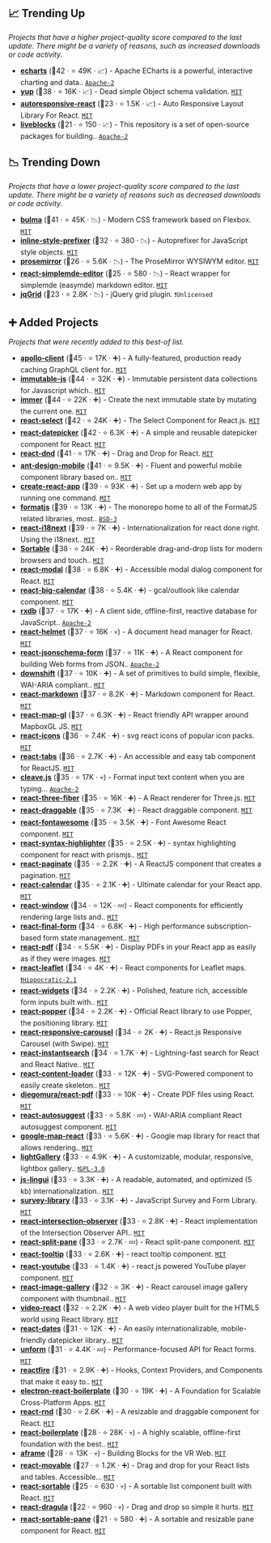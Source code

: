 ## 📈 Trending Up

_Projects that have a higher project-quality score compared to the last update. There might be a variety of reasons, such as increased downloads or code activity._

- <b><a href="https://github.com/apache/echarts">echarts</a></b> (🥇42 ·  ⭐ 49K · 📈) - Apache ECharts is a powerful, interactive charting and data.. <code><a href="http://bit.ly/3nYMfla">Apache-2</a></code>
- <b><a href="https://github.com/jquense/yup">yup</a></b> (🥉38 ·  ⭐ 16K · 📈) - Dead simple Object schema validation. <code><a href="http://bit.ly/34MBwT8">MIT</a></code>
- <b><a href="https://github.com/xudafeng/autoresponsive-react">autoresponsive-react</a></b> (🥉23 ·  ⭐ 1.5K · 📈) - Auto Responsive Layout Library For React. <code><a href="http://bit.ly/34MBwT8">MIT</a></code>
- <b><a href="https://github.com/liveblocks/liveblocks">liveblocks</a></b> (🥉21 ·  ⭐ 150 · 📈) - This repository is a set of open-source packages for building.. <code><a href="http://bit.ly/3nYMfla">Apache-2</a></code>

## 📉 Trending Down

_Projects that have a lower project-quality score compared to the last update. There might be a variety of reasons such as decreased downloads or code activity._

- <b><a href="https://github.com/jgthms/bulma">bulma</a></b> (🥇41 ·  ⭐ 45K · 📉) - Modern CSS framework based on Flexbox. <code><a href="http://bit.ly/34MBwT8">MIT</a></code>
- <b><a href="https://github.com/robinweser/inline-style-prefixer">inline-style-prefixer</a></b> (🥈32 ·  ⭐ 380 · 📉) - Autoprefixer for JavaScript style objects. <code><a href="http://bit.ly/34MBwT8">MIT</a></code>
- <b><a href="https://github.com/ProseMirror/prosemirror">prosemirror</a></b> (🥉26 ·  ⭐ 5.6K · 📉) - The ProseMirror WYSIWYM editor. <code><a href="http://bit.ly/34MBwT8">MIT</a></code>
- <b><a href="https://github.com/RIP21/react-simplemde-editor">react-simplemde-editor</a></b> (🥉25 ·  ⭐ 580 · 📉) - React wrapper for simplemde (easymde) markdown editor. <code><a href="http://bit.ly/34MBwT8">MIT</a></code>
- <b><a href="https://github.com/tonytomov/jqGrid">jqGrid</a></b> (🥉23 ·  ⭐ 2.8K · 📉) - jQuery grid plugin. <code>❗Unlicensed</code>

## ➕ Added Projects

_Projects that were recently added to this best-of list._

- <b><a href="https://github.com/apollographql/apollo-client">apollo-client</a></b> (🥇45 ·  ⭐ 17K · ➕) - A fully-featured, production ready caching GraphQL client for.. <code><a href="http://bit.ly/34MBwT8">MIT</a></code>
- <b><a href="https://github.com/immutable-js/immutable-js">immutable-js</a></b> (🥇44 ·  ⭐ 32K · ➕) - Immutable persistent data collections for Javascript which.. <code><a href="http://bit.ly/34MBwT8">MIT</a></code>
- <b><a href="https://github.com/immerjs/immer">immer</a></b> (🥇44 ·  ⭐ 22K · ➕) - Create the next immutable state by mutating the current one. <code><a href="http://bit.ly/34MBwT8">MIT</a></code>
- <b><a href="https://github.com/JedWatson/react-select">react-select</a></b> (🥇42 ·  ⭐ 24K · ➕) - The Select Component for React.js. <code><a href="http://bit.ly/34MBwT8">MIT</a></code>
- <b><a href="https://github.com/Hacker0x01/react-datepicker">react-datepicker</a></b> (🥇42 ·  ⭐ 6.3K · ➕) - A simple and reusable datepicker component for React. <code><a href="http://bit.ly/34MBwT8">MIT</a></code>
- <b><a href="https://github.com/react-dnd/react-dnd">react-dnd</a></b> (🥇41 ·  ⭐ 17K · ➕) - Drag and Drop for React. <code><a href="http://bit.ly/34MBwT8">MIT</a></code>
- <b><a href="https://github.com/ant-design/ant-design-mobile">ant-design-mobile</a></b> (🥇41 ·  ⭐ 9.5K · ➕) - Fluent and powerful mobile component library based on.. <code><a href="http://bit.ly/34MBwT8">MIT</a></code>
- <b><a href="https://github.com/facebook/create-react-app">create-react-app</a></b> (🥈39 ·  ⭐ 93K · ➕) - Set up a modern web app by running one command. <code><a href="http://bit.ly/34MBwT8">MIT</a></code>
- <b><a href="https://github.com/formatjs/formatjs">formatjs</a></b> (🥇39 ·  ⭐ 13K · ➕) - The monorepo home to all of the FormatJS related libraries, most.. <code><a href="http://bit.ly/3aKzpTv">BSD-3</a></code>
- <b><a href="https://github.com/i18next/react-i18next">react-i18next</a></b> (🥇39 ·  ⭐ 7K · ➕) - Internationalization for react done right. Using the i18next.. <code><a href="http://bit.ly/34MBwT8">MIT</a></code>
- <b><a href="https://github.com/SortableJS/Sortable">Sortable</a></b> (🥇38 ·  ⭐ 24K · ➕) - Reorderable drag-and-drop lists for modern browsers and touch.. <code><a href="http://bit.ly/34MBwT8">MIT</a></code>
- <b><a href="https://github.com/reactjs/react-modal">react-modal</a></b> (🥇38 ·  ⭐ 6.8K · ➕) - Accessible modal dialog component for React. <code><a href="http://bit.ly/34MBwT8">MIT</a></code>
- <b><a href="https://github.com/jquense/react-big-calendar">react-big-calendar</a></b> (🥇38 ·  ⭐ 5.4K · ➕) - gcal/outlook like calendar component. <code><a href="http://bit.ly/34MBwT8">MIT</a></code>
- <b><a href="https://github.com/pubkey/rxdb">rxdb</a></b> (🥈37 ·  ⭐ 17K · ➕) - A client side, offline-first, reactive database for JavaScript.. <code><a href="http://bit.ly/3nYMfla">Apache-2</a></code>
- <b><a href="https://github.com/nfl/react-helmet">react-helmet</a></b> (🥈37 ·  ⭐ 16K · 💀) - A document head manager for React. <code><a href="http://bit.ly/34MBwT8">MIT</a></code>
- <b><a href="https://github.com/rjsf-team/react-jsonschema-form">react-jsonschema-form</a></b> (🥈37 ·  ⭐ 11K · ➕) - A React component for building Web forms from JSON.. <code><a href="http://bit.ly/3nYMfla">Apache-2</a></code>
- <b><a href="https://github.com/downshift-js/downshift">downshift</a></b> (🥈37 ·  ⭐ 10K · ➕) - A set of primitives to build simple, flexible, WAI-ARIA compliant.. <code><a href="http://bit.ly/34MBwT8">MIT</a></code>
- <b><a href="https://github.com/remarkjs/react-markdown">react-markdown</a></b> (🥇37 ·  ⭐ 8.2K · ➕) - Markdown component for React. <code><a href="http://bit.ly/34MBwT8">MIT</a></code>
- <b><a href="https://github.com/visgl/react-map-gl">react-map-gl</a></b> (🥇37 ·  ⭐ 6.3K · ➕) - React friendly API wrapper around MapboxGL JS. <code><a href="http://bit.ly/34MBwT8">MIT</a></code>
- <b><a href="https://github.com/react-icons/react-icons">react-icons</a></b> (🥈36 ·  ⭐ 7.4K · ➕) - svg react icons of popular icon packs. <code><a href="http://bit.ly/34MBwT8">MIT</a></code>
- <b><a href="https://github.com/reactjs/react-tabs">react-tabs</a></b> (🥈36 ·  ⭐ 2.7K · ➕) - An accessible and easy tab component for ReactJS. <code><a href="http://bit.ly/34MBwT8">MIT</a></code>
- <b><a href="https://github.com/nosir/cleave.js">cleave.js</a></b> (🥉35 ·  ⭐ 17K · 💀) - Format input text content when you are typing... <code><a href="http://bit.ly/3nYMfla">Apache-2</a></code>
- <b><a href="https://github.com/pmndrs/react-three-fiber">react-three-fiber</a></b> (🥈35 ·  ⭐ 16K · ➕) - A React renderer for Three.js. <code><a href="http://bit.ly/34MBwT8">MIT</a></code>
- <b><a href="https://github.com/react-grid-layout/react-draggable">react-draggable</a></b> (🥈35 ·  ⭐ 7.3K · ➕) - React draggable component. <code><a href="http://bit.ly/34MBwT8">MIT</a></code>
- <b><a href="https://github.com/FortAwesome/react-fontawesome">react-fontawesome</a></b> (🥈35 ·  ⭐ 3.5K · ➕) - Font Awesome React component. <code><a href="http://bit.ly/34MBwT8">MIT</a></code>
- <b><a href="https://github.com/react-syntax-highlighter/react-syntax-highlighter">react-syntax-highlighter</a></b> (🥈35 ·  ⭐ 2.5K · ➕) - syntax highlighting component for react with prismjs.. <code><a href="http://bit.ly/34MBwT8">MIT</a></code>
- <b><a href="https://github.com/AdeleD/react-paginate">react-paginate</a></b> (🥈35 ·  ⭐ 2.2K · ➕) - A ReactJS component that creates a pagination. <code><a href="http://bit.ly/34MBwT8">MIT</a></code>
- <b><a href="https://github.com/wojtekmaj/react-calendar">react-calendar</a></b> (🥈35 ·  ⭐ 2.1K · ➕) - Ultimate calendar for your React app. <code><a href="http://bit.ly/34MBwT8">MIT</a></code>
- <b><a href="https://github.com/bvaughn/react-window">react-window</a></b> (🥈34 ·  ⭐ 12K · 💤) - React components for efficiently rendering large lists and.. <code><a href="http://bit.ly/34MBwT8">MIT</a></code>
- <b><a href="https://github.com/final-form/react-final-form">react-final-form</a></b> (🥉34 ·  ⭐ 6.8K · ➕) - High performance subscription-based form state management.. <code><a href="http://bit.ly/34MBwT8">MIT</a></code>
- <b><a href="https://github.com/wojtekmaj/react-pdf">react-pdf</a></b> (🥈34 ·  ⭐ 5.5K · ➕) - Display PDFs in your React app as easily as if they were images. <code><a href="http://bit.ly/34MBwT8">MIT</a></code>
- <b><a href="https://github.com/PaulLeCam/react-leaflet">react-leaflet</a></b> (🥈34 ·  ⭐ 4K · ➕) - React components for Leaflet maps. <code><a href="https://tldrlegal.com/search?q=Hippocratic-2.1">❗️Hippocratic-2.1</a></code>
- <b><a href="https://github.com/jquense/react-widgets">react-widgets</a></b> (🥉34 ·  ⭐ 2.2K · ➕) - Polished, feature rich, accessible form inputs built with.. <code><a href="http://bit.ly/34MBwT8">MIT</a></code>
- <b><a href="https://github.com/floating-ui/react-popper">react-popper</a></b> (🥇34 ·  ⭐ 2.2K · ➕) - Official React library to use Popper, the positioning library. <code><a href="http://bit.ly/34MBwT8">MIT</a></code>
- <b><a href="https://github.com/leandrowd/react-responsive-carousel">react-responsive-carousel</a></b> (🥈34 ·  ⭐ 2K · ➕) - React.js Responsive Carousel (with Swipe). <code><a href="http://bit.ly/34MBwT8">MIT</a></code>
- <b><a href="https://github.com/algolia/react-instantsearch">react-instantsearch</a></b> (🥈34 ·  ⭐ 1.7K · ➕) - Lightning-fast search for React and React Native.. <code><a href="http://bit.ly/34MBwT8">MIT</a></code>
- <b><a href="https://github.com/danilowoz/react-content-loader">react-content-loader</a></b> (🥉33 ·  ⭐ 12K · ➕) - SVG-Powered component to easily create skeleton.. <code><a href="http://bit.ly/34MBwT8">MIT</a></code>
- <b><a href="https://github.com/diegomura/react-pdf">diegomura/react-pdf</a></b> (🥉33 ·  ⭐ 10K · ➕) - Create PDF files using React. <code><a href="http://bit.ly/34MBwT8">MIT</a></code>
- <b><a href="https://github.com/moroshko/react-autosuggest">react-autosuggest</a></b> (🥉33 ·  ⭐ 5.8K · 💤) - WAI-ARIA compliant React autosuggest component. <code><a href="http://bit.ly/34MBwT8">MIT</a></code>
- <b><a href="https://github.com/google-map-react/google-map-react">google-map-react</a></b> (🥉33 ·  ⭐ 5.6K · ➕) - Google map library for react that allows rendering.. <code><a href="http://bit.ly/34MBwT8">MIT</a></code>
- <b><a href="https://github.com/sachinchoolur/lightGallery">lightGallery</a></b> (🥉33 ·  ⭐ 4.9K · ➕) - A customizable, modular, responsive, lightbox gallery.. <code><a href="http://bit.ly/2M0xdwT">❗️GPL-3.0</a></code>
- <b><a href="https://github.com/lingui/js-lingui">js-lingui</a></b> (🥉33 ·  ⭐ 3.3K · ➕) - A readable, automated, and optimized (5 kb) internationalization.. <code><a href="http://bit.ly/34MBwT8">MIT</a></code>
- <b><a href="https://github.com/surveyjs/survey-library">survey-library</a></b> (🥉33 ·  ⭐ 3.1K · ➕) - JavaScript Survey and Form Library. <code><a href="http://bit.ly/34MBwT8">MIT</a></code>
- <b><a href="https://github.com/thebuilder/react-intersection-observer">react-intersection-observer</a></b> (🥉33 ·  ⭐ 2.8K · ➕) - React implementation of the Intersection Observer API.. <code><a href="http://bit.ly/34MBwT8">MIT</a></code>
- <b><a href="https://github.com/tomkp/react-split-pane">react-split-pane</a></b> (🥉33 ·  ⭐ 2.7K · 💤) - React split-pane component. <code><a href="http://bit.ly/34MBwT8">MIT</a></code>
- <b><a href="https://github.com/wwayne/react-tooltip">react-tooltip</a></b> (🥉33 ·  ⭐ 2.6K · ➕) - react tooltip component. <code><a href="http://bit.ly/34MBwT8">MIT</a></code>
- <b><a href="https://github.com/tjallingt/react-youtube">react-youtube</a></b> (🥉33 ·  ⭐ 1.4K · ➕) - react.js powered YouTube player component. <code><a href="http://bit.ly/34MBwT8">MIT</a></code>
- <b><a href="https://github.com/xiaolin/react-image-gallery">react-image-gallery</a></b> (🥉32 ·  ⭐ 3K · ➕) - React carousel image gallery component with thumbnail.. <code><a href="http://bit.ly/34MBwT8">MIT</a></code>
- <b><a href="https://github.com/video-react/video-react">video-react</a></b> (🥉32 ·  ⭐ 2.2K · ➕) - A web video player built for the HTML5 world using React library. <code><a href="http://bit.ly/34MBwT8">MIT</a></code>
- <b><a href="https://github.com/airbnb/react-dates">react-dates</a></b> (🥉31 ·  ⭐ 12K · ➕) - An easily internationalizable, mobile-friendly datepicker library.. <code><a href="http://bit.ly/34MBwT8">MIT</a></code>
- <b><a href="https://github.com/unform/unform">unform</a></b> (🥉31 ·  ⭐ 4.4K · 💤) - Performance-focused API for React forms. <code><a href="http://bit.ly/34MBwT8">MIT</a></code>
- <b><a href="https://github.com/FirebaseExtended/reactfire">reactfire</a></b> (🥉31 ·  ⭐ 2.9K · ➕) - Hooks, Context Providers, and Components that make it easy to.. <code><a href="http://bit.ly/34MBwT8">MIT</a></code>
- <b><a href="https://github.com/electron-react-boilerplate/electron-react-boilerplate">electron-react-boilerplate</a></b> (🥉30 ·  ⭐ 19K · ➕) - A Foundation for Scalable Cross-Platform Apps. <code><a href="http://bit.ly/34MBwT8">MIT</a></code>
- <b><a href="https://github.com/bokuweb/react-rnd">react-rnd</a></b> (🥉30 ·  ⭐ 2.6K · ➕) - A resizable and draggable component for React. <code><a href="http://bit.ly/34MBwT8">MIT</a></code>
- <b><a href="https://github.com/react-boilerplate/react-boilerplate">react-boilerplate</a></b> (🥉28 ·  ⭐ 28K · 💀) - A highly scalable, offline-first foundation with the best.. <code><a href="http://bit.ly/34MBwT8">MIT</a></code>
- <b><a href="https://github.com/ngokevin/aframe">aframe</a></b> (🥉28 ·  ⭐ 13K · 💀) - Building Blocks for the VR Web. <code><a href="http://bit.ly/34MBwT8">MIT</a></code>
- <b><a href="https://github.com/tajo/react-movable">react-movable</a></b> (🥉27 ·  ⭐ 1.2K · ➕) - Drag and drop for your React lists and tables. Accessible... <code><a href="http://bit.ly/34MBwT8">MIT</a></code>
- <b><a href="https://github.com/danielstocks/react-sortable">react-sortable</a></b> (🥉25 ·  ⭐ 630 · 💀) - A sortable list component built with React. <code><a href="http://bit.ly/34MBwT8">MIT</a></code>
- <b><a href="https://github.com/bevacqua/react-dragula">react-dragula</a></b> (🥉22 ·  ⭐ 960 · 💀) - Drag and drop so simple it hurts. <code><a href="http://bit.ly/34MBwT8">MIT</a></code>
- <b><a href="https://github.com/bokuweb/react-sortable-pane">react-sortable-pane</a></b> (🥉21 ·  ⭐ 580 · ➕) - A sortable and resizable pane component for React. <code><a href="http://bit.ly/34MBwT8">MIT</a></code>


